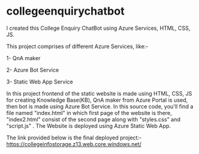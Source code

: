 # collegeenquirychatbot
I created this College Enquiry ChatBot using Azure Services, HTML, CSS, JS.

This project comprises of different Azure Services, like:-

1- QnA maker

2- Azure Bot Service

3- Static Web App Service

In this project frontend of the static website is made using HTML, CSS, JS for creating  Knowledge Base(KB), QnA maker from Azure Portal is used, then bot is made using Azure Bot Service. In this source code, you'll find a file named "index.html" in which first page of the website is there, "index2.html" consist of the second page along with "styles.css" and "script.js" . The Website is deployed using Azure Static Web App.

The link provided below is the final deployed project:-
https://collegeinfostorage.z13.web.core.windows.net/
